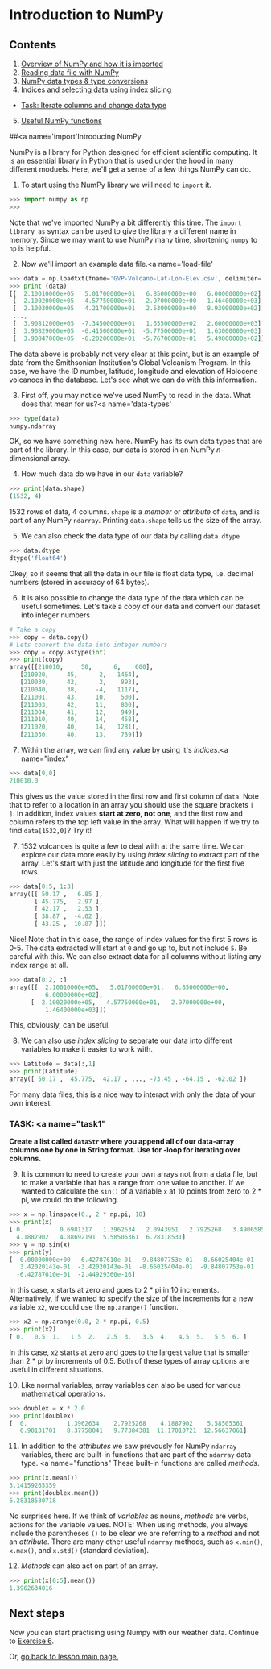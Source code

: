 # Introduction to NumPy

## Contents

1. [Overview of NumPy and how it is imported](#import)
2. [Reading data file with NumPy](#load-file)
3. [NumPy data types & type conversions](#data-types)
4. [Indices and selecting data using index slicing](#index)
  - [Task: Iterate columns and change data type](#task1)
5. [Useful NumPy functions](#functions)

##<a name='import'</a>Introducing NumPy

NumPy is a library for Python designed for efficient scientific computing. It is an essential library in Python that is used under the hood in many different moduels. 
Here, we'll get a sense of a few things NumPy can do.

1. To start using the NumPy library we will need to `import` it.

  ```python
  >>> import numpy as np
  >>>
  ```
Note that we've imported NumPy a bit differently this time. The `import library as` syntax can be used to give the library a different name in memory. 
Since we may want to use NumPy many time, shortening `numpy` to `np` is helpful.

2. Now we'll import an example data file.<a name='load-file'</a>

  ```python
  >>> data = np.loadtxt(fname='GVP-Volcano-Lat-Lon-Elev.csv', delimiter=',')
  >>> print (data)
  [[  2.10010000e+05   5.01700000e+01   6.85000000e+00   6.00000000e+02]
   [  2.10020000e+05   4.57750000e+01   2.97000000e+00   1.46400000e+03]
   [  2.10030000e+05   4.21700000e+01   2.53000000e+00   8.93000000e+02]
   ...,
   [  3.90812000e+05  -7.34500000e+01   1.65500000e+02   2.60000000e+03]
   [  3.90829000e+05  -6.41500000e+01  -5.77500000e+01   1.63000000e+03]
   [  3.90847000e+05  -6.20200000e+01  -5.76700000e+01   5.49000000e+02]]
  ```
The data above is probably not very clear at this point, but is an example of data from the Smithsonian Institution's Global Volcanism Program. 
In this case, we have the ID number, latitude, longitude and elevation of Holocene volcanoes in the database. Let's see what we can do with this information.

3. First off, you may notice we've used NumPy to read in the data. What does that mean for us?<a name='data-types'</a>

  ```python
  >>> type(data)
  numpy.ndarray
  ```
OK, so we have something new here. NumPy has its own data types that are part of the library. In this case, our data is stored in an NumPy *n*-dimensional array.

4. How much data do we have in our `data` variable?

  ```python
  >>> print(data.shape)
  (1532, 4)
  ```
1532 rows of data, 4 columns. `shape` is a *member* or *attribute* of `data`, and is part of any NumPy `ndarray`. Printing `data.shape` tells us the size of the array.

5. We can also check the data type of our data by calling `data.dtype`

  ```python
  >>> data.dtype
  dtype('float64')
  ```

Okey, so it seems that all the data in our file is float data type, i.e. decimal numbers (stored in accuracy of 64 bytes).  

6. It is also possible to change the data type of the data which can be useful sometimes. Let's take a copy of our data and convert our dataset into integer numbers
   
  ```python
  # Take a copy
  >>> copy = data.copy()
  # Lets convert the data into integer numbers
  >>> copy = copy.astype(int) 
  >>> print(copy)
  array([[210010,     50,      6,    600],
     [210020,     45,      2,   1464],
     [210030,     42,      2,    893],
     [210040,     38,     -4,   1117],
     [211001,     43,     10,    500],
     [211003,     42,     11,    800],
     [211004,     41,     12,    949],
     [211010,     40,     14,    458],
     [211020,     40,     14,   1281],
     [211030,     40,     13,    789]])
  ```

7. Within the array, we can find any value by using it's *indices*.<a name="index"</a>

  ```python
  >>> data[0,0]
  210010.0
  ```
This gives us the value stored in the first row and first column of `data`. Note that to refer to a location in an array you should use the square brackets `[ ]`. 
In addition, index values **start at zero, not one**, and the first row and column refers to the top left value in the array. What will happen if we try to find `data[1532,0]`? Try it!

7. 1532 volcanoes is quite a few to deal with at the same time. We can explore our data more easily by using *index slicing* to extract part of the array. Let's start with just the
latitude and longitude for the first five rows.

  ```python
  >>> data[0:5, 1:3]
  array([[ 50.17 ,   6.85 ],
         [ 45.775,   2.97 ],
         [ 42.17 ,   2.53 ],
         [ 38.87 ,  -4.02 ],
         [ 43.25 ,  10.87 ]])
  ```
Nice! Note that in this case, the range of index values for the first 5 rows is 0-5. The data extracted will start at `0` and go up to, but not include `5`. 
Be careful with this. We can also extract data for all columns without listing any index range at all.

  ```python
  >>> data[0:2, :]
  array([[  2.10010000e+05,   5.01700000e+01,   6.85000000e+00,
            6.00000000e+02],
        [  2.10020000e+05,   4.57750000e+01,   2.97000000e+00,
            1.46400000e+03]])
  ```
This, obviously, can be useful.

8. We can also use *index slicing* to separate our data into different variables to make it easier to work with.

  ```python
  >>> Latitude = data[:,1]
  >>> print(Latitude)
  array([ 50.17 ,  45.775,  42.17 , ..., -73.45 , -64.15 , -62.02 ])
  ```
For many data files, this is a nice way to interact with only the data of your own interest.

### TASK: <a name="task1"</a> 
**Create a list called `dataStr` where you append all of our data-array columns one by one in String format. Use for -loop for iterating over columns.**

9. It is common to need to create your own arrays not from a data file, but to make a variable that has a range from one value to another. 
If we wanted to calculate the `sin()` of a variable `x` at 10 points from zero to 2 * pi, we could do the following.

  ```python
  >>> x = np.linspace(0., 2 * np.pi, 10)
  >>> print(x)
  [ 0.          0.6981317   1.3962634   2.0943951   2.7925268   3.4906585
    4.1887902   4.88692191  5.58505361  6.28318531]
  >>> y = np.sin(x)
  >>> print(y)
  [  0.00000000e+00   6.42787610e-01   9.84807753e-01   8.66025404e-01
     3.42020143e-01  -3.42020143e-01  -8.66025404e-01  -9.84807753e-01
    -6.42787610e-01  -2.44929360e-16]
  ```
In this case, `x` starts at zero and goes to 2 * pi in 10 increments. Alternatively, if we wanted to specify the size of the increments for a new variable `x2`, we could use the `np.arange()` function.

  ```python
  >>> x2 = np.arange(0.0, 2 * np.pi, 0.5)
  >>> print(x2)
  [ 0.   0.5  1.   1.5  2.   2.5  3.   3.5  4.   4.5  5.   5.5  6. ]
  ```
In this case, `x2` starts at zero and goes to the largest value that is smaller than 2 * pi by increments of 0.5. Both of these types of array options are useful in different situations.

10. Like normal variables, array variables can also be used for various mathematical operations.
  
  ```python
  >>> doublex = x * 2.0
  >>> print(doublex)
  [  0.           1.3962634    2.7925268    4.1887902    5.58505361
     6.98131701   8.37758041   9.77384381  11.17010721  12.56637061]
  ```

11. In addition to the *attributes* we saw prevously for NumPy `ndarray` variables, there are built-in functions that are part of the `ndarray` data type. <a name="functions"</a> 
These built-in functions are called *methods*.

  ```python
  >>> print(x.mean())
  3.14159265359
  >>> print(doublex.mean())
  6.28318530718
  ```
No surprises here. If we think of *variables* as nouns, *methods* are verbs, actions for the variable values. NOTE: When using methods, you always include the parentheses `()` to be clear we are referring to a *method* and not an *attribute*. There are many other useful `ndarray` methods, such as `x.min()`, `x.max()`, and `x.std()` (standard deviation).

12. *Methods* can also act on part of an array.

  ```python
  >>> print(x[0:5].mean())
  1.3962634016
  ```
    
## Next steps

Now you can start practising using Numpy with our weather data. Continue to [Exercise 6]().

Or, [go back to lesson main page.](../README.md)

